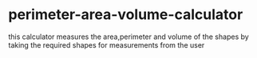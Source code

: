 # perimeter-area-volume-calculator
this calculator measures the area,perimeter and volume of the shapes by taking the required shapes for measurements from the user

